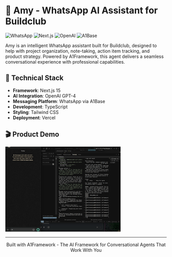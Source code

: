 # 🤖 Amy - WhatsApp AI Assistant for Buildclub

![WhatsApp](https://img.shields.io/badge/WhatsApp-Ready-25D366?style=for-the-badge&logo=whatsapp&logoColor=white)
![Next.js](https://img.shields.io/badge/Next.js-Powered-000000?style=for-the-badge&logo=next.js&logoColor=white)
![OpenAI](https://img.shields.io/badge/OpenAI-GPT--4-412991?style=for-the-badge&logo=openai&logoColor=white)
![A1Base](https://img.shields.io/badge/A1Base-Integration-4dc0b5?style=for-the-badge)

Amy is an intelligent WhatsApp assistant built for Buildclub, designed to help with project organization, note-taking, action item tracking, and product strategy. Powered by A1Framework, this agent delivers a seamless conversational experience with professional capabilities.

## 🚀 Technical Stack

- **Framework**: Next.js 15
- **AI Integration**: OpenAI GPT-4
- **Messaging Platform**: WhatsApp via A1Base
- **Development**: TypeScript
- **Styling**: Tailwind CSS
- **Deployment**: Vercel

## 🎬 Product Demo

![Amy WhatsApp Assistant Demo](buildclub_fast.gif)

---

<div align="center">
Built with A1Framework - The AI Framework for Conversational Agents That Work With You
</div>
